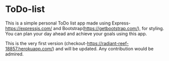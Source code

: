# ToDo-list
This is a simple personal ToDo list app made using Express-https://expressjs.com/ and Bootstrap(https://getbootstrap.com/), for styling.
You can plan your day ahead and achieve your goals using this app.

This is the very first version (checkout-https://radiant-reef-18857.herokuapp.com/) and will be updated.
Any contribution would be admired.
